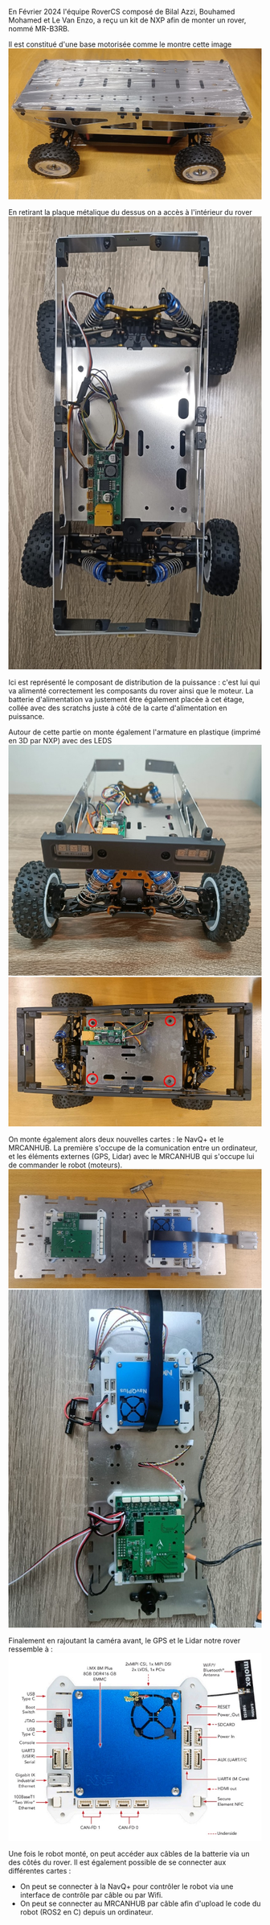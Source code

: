 En Février 2024 l'équipe RoverCS composé de Bilal Azzi, Bouhamed Mohamed et Le Van Enzo, a reçu un kit de NXP afin de monter un rover, nommé MR-B3RB.

Il est constitué d'une base motorisée comme le montre cette image ![](images/3.jpeg)

En retirant la plaque métalique du dessus on a accès à l'intérieur du rover ![](images/2.jpeg)

Ici est représenté le composant de distribution de la puissance : c'est lui qui va alimenté correctement les composants du rover ainsi que le moteur. La batterie d'alimentation va justement être également placée à cet étage, collée avec des scratchs juste à côté de la carte d'alimentation en puissance.

Autour de cette partie on monte également l'armature en plastique (imprimé en 3D par NXP) avec des LEDS ![](images/6.jpeg) ![](images/9.jpeg)

On monte également alors deux nouvelles cartes : le NavQ+ et le MRCANHUB. La première s'occupe de la comunication entre un ordinateur, et les éléments externes (GPS, Lidar) avec le MRCANHUB qui s'occupe lui de commander le robot (moteurs). ![](images/4.jpeg) ![](images/1.jpeg)

Finalement en rajoutant la caméra avant, le GPS et le Lidar notre rover ressemble à : ![](images/8.jpeg)

Une fois le robot monté, on peut accéder aux câbles de la batterie via un des côtés du rover. Il est également possible de se connecter aux différentes cartes :

- On peut se connecter à la NavQ+ pour contrôler le robot via une interface de contrôle par câble ou par Wifi.
- On peut se connecter au MRCANHUB par câble afin d'upload le code du robot (ROS2 en C) depuis un ordinateur.